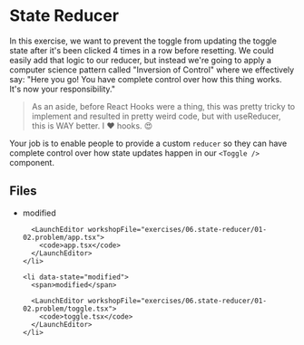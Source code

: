 # State Reducer

In this exercise, we want to prevent the toggle from updating the toggle state
after it's been clicked 4 times in a row before resetting. We could easily add
that logic to our reducer, but instead we're going to apply a computer science
pattern called "Inversion of Control" where we effectively say: "Here you go!
You have complete control over how this thing works. It's now your
responsibility."

> As an aside, before React Hooks were a thing, this was pretty tricky to
> implement and resulted in pretty weird code, but with useReducer, this is WAY
> better. I ❤️ hooks. 😍

Your job is to enable people to provide a custom `reducer` so they can have
complete control over how state updates happen in our `<Toggle />` component.

<section id="files" className="not-prose">
  <h2>Files</h2>

  <ul>
    <li data-state="modified">
      <span>modified</span>

      <LaunchEditor workshopFile="exercises/06.state-reducer/01-02.problem/app.tsx">
        <code>app.tsx</code>
      </LaunchEditor>
    </li>

    <li data-state="modified">
      <span>modified</span>

      <LaunchEditor workshopFile="exercises/06.state-reducer/01-02.problem/toggle.tsx">
        <code>toggle.tsx</code>
      </LaunchEditor>
    </li>

  </ul>
</section>

